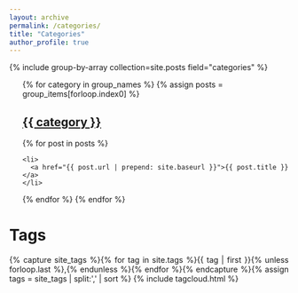 ```yaml
---
layout: archive
permalink: /categories/
title: "Categories"
author_profile: true
---
```


{% include group-by-array collection=site.posts field="categories" %}
<ul>
{% for category in group_names %}
  {% assign posts = group_items[forloop.index0] %}
  <a href='{{ category | slugify }}'><h2 id="{{ category | slugify }}" class="archive__subtitle">{{ category }}</h2>
  </a>
  {% for post in posts %}

    <li>
      <a href="{{ post.url | prepend: site.baseurl }}">{{ post.title }}</a>
    </li>

  {% endfor %}
{% endfor %}
</ul>


<h1>Tags</h1>
<div>
  <p style="text-align: justify;">
{% capture site_tags %}{% for tag in site.tags %}{{ tag | first }}{% unless forloop.last %},{% endunless %}{% endfor %}{% endcapture %}{% assign tags = site_tags | split:',' | sort %}
{% include tagcloud.html %}
  </p>
</div>
